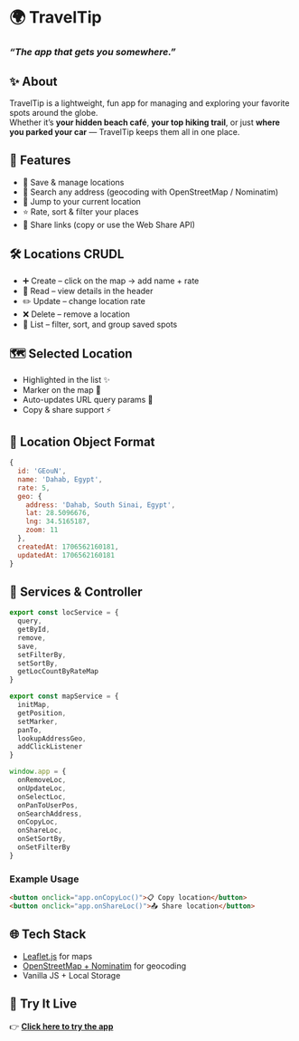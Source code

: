 # 🌍 TravelTip  
### *“The app that gets you somewhere.”*  

## ✨ About  
TravelTip is a lightweight, fun app for managing and exploring your favorite spots around the globe.  
Whether it’s **your hidden beach café**, **your top hiking trail**, or just **where you parked your car** — TravelTip keeps them all in one place.  

## 🚀 Features  
- 📍 Save & manage locations  
- 🔎 Search any address (geocoding with OpenStreetMap / Nominatim)  
- 🧭 Jump to your current location  
- ⭐ Rate, sort & filter your places  
- 🔗 Share links (copy or use the Web Share API)  

## 🛠️ Locations CRUDL  
- ➕ Create – click on the map → add name + rate  
- 👀 Read – view details in the header  
- ✏️ Update – change location rate  
- ❌ Delete – remove a location  
- 📑 List – filter, sort, and group saved spots  

## 🗺️ Selected Location  
- Highlighted in the list ✨  
- Marker on the map 📍  
- Auto-updates URL query params 🔗  
- Copy & share support ⚡  

## 🧾 Location Object Format  
```js
{
  id: 'GEouN',
  name: 'Dahab, Egypt',
  rate: 5,
  geo: {
    address: 'Dahab, South Sinai, Egypt',
    lat: 28.5096676,
    lng: 34.5165187,
    zoom: 11
  },
  createdAt: 1706562160181,
  updatedAt: 1706562160181
}
```

## 🔧 Services & Controller  
```js
export const locService = {
  query,
  getById,
  remove,
  save,
  setFilterBy,
  setSortBy,
  getLocCountByRateMap
}

export const mapService = {
  initMap,
  getPosition,
  setMarker,
  panTo,
  lookupAddressGeo,
  addClickListener
}

window.app = {
  onRemoveLoc,
  onUpdateLoc,
  onSelectLoc,
  onPanToUserPos,
  onSearchAddress,
  onCopyLoc,
  onShareLoc,
  onSetSortBy,
  onSetFilterBy
}
```

### Example Usage  
```html
<button onclick="app.onCopyLoc()">📋 Copy location</button>
<button onclick="app.onShareLoc()">📤 Share location</button>
```

## 🌐 Tech Stack  
- [Leaflet.js](https://leafletjs.com/) for maps  
- [OpenStreetMap + Nominatim](https://nominatim.openstreetmap.org/) for geocoding  
- Vanilla JS + Local Storage  

## 🚀 Try It Live  
👉 [**Click here to try the app**](https://proudjew12.github.io/MapMates/)  
